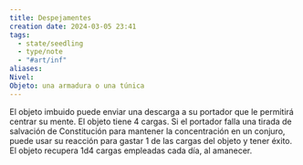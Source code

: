 ```yaml
---
title: Despejamentes
creation date: 2024-03-05 23:41
tags:
  - state/seedling
  - type/note
  - "#art/inf"
aliases: 
Nivel: 
Objeto: una armadura o una túnica
---
```

El objeto imbuido puede enviar una descarga a su portador que le permitirá centrar su mente. El objeto tiene 4 cargas. Si el portador falla una tirada de salvación de Constitución para mantener la concentración en un conjuro, puede usar su reacción para gastar 1 de las cargas del objeto y tener éxito. El objeto recupera 1d4 cargas empleadas cada día, al amanecer.